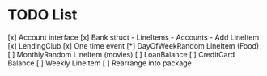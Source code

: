 
# TODO List

[x] Account interface
[x] Bank struct
    - LineItems
    - Accounts
    - Add LineItem
[x] LendingClub
[x] One time event
[*] DayOfWeekRandom LineItem (Food)
[ ] MonthlyRandom LineItem (movies)
[ ] LoanBalance
[ ] CreditCard Balance
[ ] Weekly LineItem
[ ] Rearrange into package

